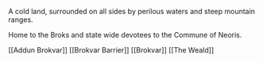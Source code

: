 A cold land, surrounded on all sides by perilous waters and steep mountain ranges.

Home to the Broks and state wide devotees to the Commune of Neoris.

[[Addun Brokvar]]
[[Brokvar Barrier]]
[[Brokvar]]
[[The Weald]]

